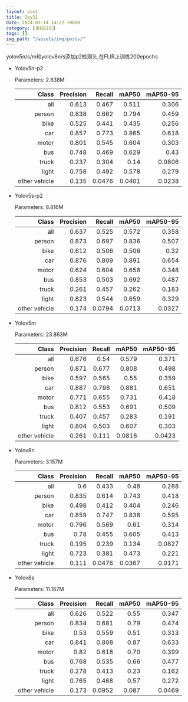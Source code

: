 ```yaml
---
layout: post
title: Day31
date: 2024-03-14 14:22 +0800
category: [读研日记]
tags: []
img_path: "/assets/img/posts/"
---
```



yolov5n/s/m和yolov8n/s添加p2检测头,在FLIR上训练200epochs

- Yolov5n-p2

    Parameters: 2.838M

    |                Class|  Precision|     Recall|      mAP50|   mAP50-95|
    |                 ---:|       ---:|       ---:|       ---:|       ---:|
    |                  all|      0.613|      0.467|      0.511|      0.306|
    |               person|      0.838|      0.662|      0.794|      0.459|
    |                 bike|      0.525|      0.441|      0.435|      0.256|
    |                  car|      0.857|      0.773|      0.865|      0.618|
    |                motor|      0.801|      0.545|      0.604|      0.303|
    |                  bus|      0.748|      0.469|      0.629|       0.43|
    |                truck|      0.237|      0.304|       0.14|     0.0806|
    |                light|      0.758|      0.492|      0.578|      0.279|
    |        other vehicle|      0.135|     0.0476|     0.0401|     0.0238|

- Yolov5s-p2

    Parameters: 8.816M

    |                Class|  Precision|     Recall|      mAP50|   mAP50-95|
    |                 ---:|       ---:|       ---:|       ---:|       ---:|
    |                  all|      0.637|      0.525|      0.572|      0.358|
    |               person|      0.873|      0.697|      0.836|      0.507|
    |                 bike|      0.612|      0.506|      0.506|       0.32|
    |                  car|      0.876|      0.809|      0.891|      0.654|
    |                motor|      0.624|      0.604|      0.658|      0.348|
    |                  bus|      0.853|      0.503|      0.692|      0.487|
    |                truck|      0.261|      0.457|      0.262|      0.183|
    |                light|      0.823|      0.544|      0.659|      0.329|
    |        other vehicle|      0.174|     0.0794|     0.0713|     0.0327|

- Yolov5m

    Parameters: 23.863M

    |                 Class|   Precision|      Recall|       mAP50|    mAP50-95|
    |---:                  |---:        |---:        |---:        |---:        |
    |                   all|       0.676|        0.54|       0.579|       0.371|
    |                person|       0.871|       0.677|       0.808|       0.498|
    |                  bike|       0.597|       0.565|        0.55|       0.359|
    |                   car|       0.887|       0.798|       0.881|       0.651|
    |                 motor|       0.771|       0.655|       0.731|       0.418|
    |                   bus|       0.812|       0.553|       0.691|       0.509|
    |                 truck|       0.407|       0.457|       0.283|       0.191|
    |                 light|       0.804|       0.503|       0.607|       0.303|
    |         other vehicle|       0.261|       0.111|      0.0816|      0.0423|

- Yolov8n

    Parameters: 3.157M

    |                 Class|   Precision|      Recall|       mAP50|    mAP50-95|
    |---:                  |---:        |---:        |---:        |---:        |
    |                   all|         0.6|       0.433|        0.48|       0.288|
    |                person|       0.835|       0.614|       0.743|       0.418|
    |                  bike|       0.498|       0.412|       0.404|       0.246|
    |                   car|       0.859|       0.747|       0.838|       0.595|
    |                 motor|       0.796|       0.569|        0.61|       0.314|
    |                   bus|        0.78|       0.455|       0.605|       0.413|
    |                 truck|       0.195|       0.239|       0.134|      0.0827|
    |                 light|       0.723|       0.381|       0.473|       0.221|
    |         other vehicle|       0.111|      0.0476|      0.0367|      0.0171|

- Yolov8s

    Parameters: 11.167M

    |                 Class|   Precision|      Recall|       mAP50|    mAP50-95|
    |---:                  |---:        |---:        |---:        |---:        |
    |                   all|       0.626|       0.522|        0.55|       0.347|
    |                person|       0.834|       0.681|        0.79|       0.474|
    |                  bike|        0.53|       0.559|        0.51|       0.313|
    |                   car|       0.841|       0.808|        0.87|       0.633|
    |                 motor|        0.82|       0.618|        0.70|       0.399|
    |                   bus|       0.768|       0.535|        0.66|       0.477|
    |                 truck|       0.278|       0.413|        0.23|       0.162|
    |                 light|       0.765|       0.468|        0.57|       0.272|
    |         other vehicle|       0.173|      0.0952|       0.087|      0.0469|
